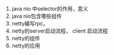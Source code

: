 1.  java nio 中selector的作用，意义
2.  java nio包含哪些组件
3.  netty编写rpc，
4.  netty的server启动流程， client 启动流程
5.  netty的组件
6.  netty的应用